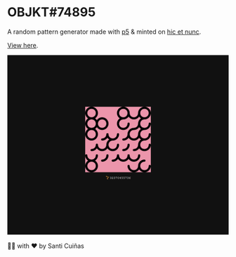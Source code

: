 # OBJKT#74895

A random pattern generator made with [p5](https://p5js.org/) & minted on [hic et nunc](https://www.hicetnunc.art/about).

[View here](https://www.hicetnunc.art/objkt/74895).

![](./thumbnail.gif)

👨‍💻 with ❤️ by Santi Cuiñas
